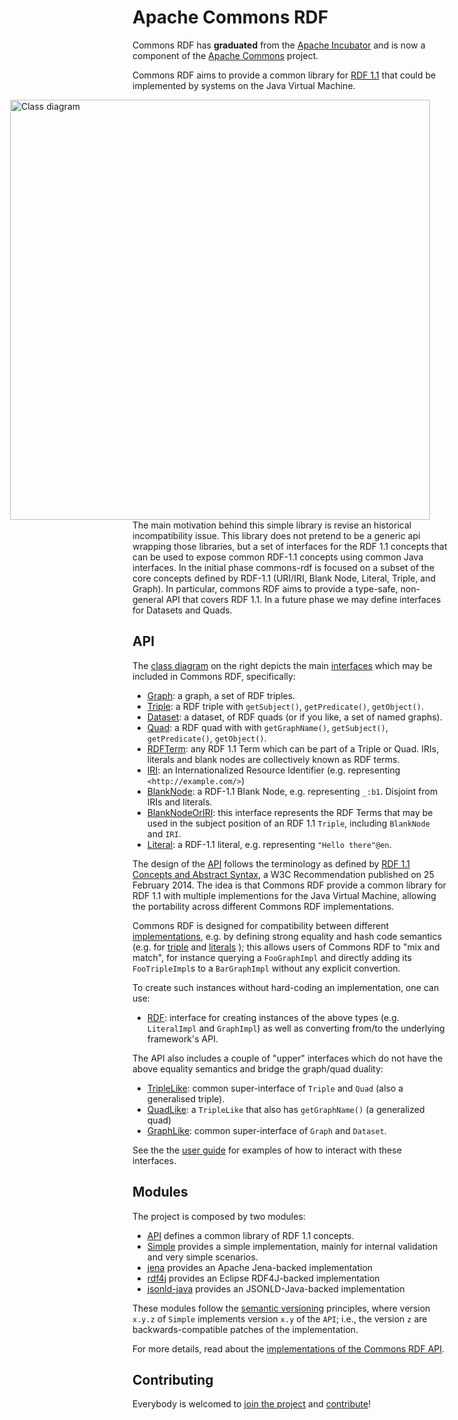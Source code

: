 <!--

    Licensed to the Apache Software Foundation (ASF) under one
    or more contributor license agreements. See the NOTICE file
    distributed with this work for additional information
    regarding copyright ownership. The ASF licenses this file
    to you under the Apache License, Version 2.0 (the
    "License"); you may not use this file except in compliance
    with the License.  You may obtain a copy of the License at

        http://www.apache.org/licenses/LICENSE-2.0

    Unless required by applicable law or agreed to in writing, software
    distributed under the License is distributed on an "AS IS" BASIS,
    WITHOUT WARRANTIES OR CONDITIONS OF ANY KIND, either express or implied.
    See the License for the specific language governing permissions and
    limitations under the License.

-->

# Apache Commons RDF

<div class="alert alert-info" role="alert">
  <p>
    <span class="glyphicon glyphicon-info-sign" aria-hidden="true"></span>
    Commons RDF has <strong>graduated</strong> from the
    <a class="alert-link" href="http://incubator.apache.org/">Apache Incubator</a> and is 
    now a component of the 
    <a class="alert-link" href="https://commons.apache.org/">Apache Commons</a> project.
  </p>
</div>

Commons RDF aims to provide a common library for [RDF 1.1](http://www.w3.org/TR/rdf11-concepts/)
that could be implemented by systems on the Java Virtual Machine.

<div style="float: right; margin-left: 6em; margin-right: 2em;">
    <a href="images/class-diagram.png">
        <img src="images/class-diagram.png" alt="Class diagram" style="height: 48em" />
    </a>
</div>

The main motivation behind this simple library is revise an historical incompatibility
issue. This library does not pretend to be a generic api wrapping those libraries,
but a set of interfaces for the RDF 1.1 concepts that can be used to expose common
RDF-1.1 concepts using common Java interfaces. In the initial phase commons-rdf
is focused on a subset of the core concepts defined by RDF-1.1 (URI/IRI, Blank Node,
Literal, Triple, and Graph). In particular, commons RDF aims to provide a type-safe,
non-general API that covers RDF 1.1. In a future phase we may define interfaces
for Datasets and Quads.

## API

The <a href="images/class-diagram.png">class diagram</a> on the right depicts the main
[interfaces](apidocs/index.html?org/apache/commons/rdf/api/package-summary.html)
which may be included in Commons RDF, specifically:

* [Graph](apidocs/index.html?org/apache/commons/rdf/api/Graph.html): a graph,
  a set of RDF triples.
* [Triple](apidocs/index.html?org/apache/commons/rdf/api/Triple.html): a
  RDF triple with `getSubject()`, `getPredicate()`, `getObject()`.
* [Dataset](apidocs/index.html?org/apache/commons/rdf/api/Dataset.html): a dataset,
  of RDF quads (or if you like, a set of named graphs).
* [Quad](apidocs/index.html?org/apache/commons/rdf/api/Quad.html): a
  RDF quad with with `getGraphName()`, `getSubject()`, `getPredicate()`, `getObject()`.
* [RDFTerm](apidocs/index.html?org/apache/commons/rdf/api/RDFTerm.html): any RDF 1.1
  Term which can be part of a Triple or Quad.
  IRIs, literals and blank nodes are collectively known as RDF terms.
* [IRI](apidocs/index.html?org/apache/commons/rdf/api/IRI.html): an
  Internationalized Resource Identifier (e.g. representing  `<http://example.com/>`)
* [BlankNode](apidocs/index.html?org/apache/commons/rdf/api/BlankNode.html): a
   RDF-1.1 Blank Node, e.g. representing `_:b1`. Disjoint from IRIs and literals.
* [BlankNodeOrIRI](apidocs/index.html?org/apache/commons/rdf/api/BlankNodeOrIRI.html):
  this interface represents the RDF Terms that may be used in the subject position
  of an RDF 1.1 `Triple`, including `BlankNode` and `IRI`.
* [Literal](apidocs/index.html?org/apache/commons/rdf/api/Literal.html): a RDF-1.1 literal, e.g.
  representing `"Hello there"@en`.

The design of the [API](apidocs/index.html?org/apache/commons/rdf/api/package-summary.html)
follows the terminology as defined by [RDF 1.1 Concepts and Abstract Syntax](http://www.w3.org/TR/rdf11-concepts/),
a W3C Recommendation published on 25 February 2014. The idea is that Commons RDF
provide a common library for RDF 1.1 with multiple implementions for
the Java Virtual Machine, allowing the portability across different
Commons RDF implementations.


Commons RDF is designed for compatibility between different
[implementations](implementations.html), e.g. by defining
strong equality and hash code semantics (e.g. for
[triple](apidocs/org/apache/commons/rdf/api/Triple.html#equals-java.lang.Object-)
and [literals](fapidocs/org/apache/commons/rdf/api/Literal.html#equals-java.lang.Object-) );
this allows users of Commons RDF to "mix and match", for instance querying a `FooGraphImpl`
and directly adding its `FooTripleImpl`s to a `BarGraphImpl` without any
explicit convertion.

To create such instances without hard-coding an implementation, one can use:

* [RDF](apidocs/index.html?org/apache/commons/rdf/api/RDF.html):
  interface for creating instances of the above types
  (e.g. `LiteralImpl` and `GraphImpl`) as well as converting from/to
  the underlying framework's API.


The API also includes a couple of "upper" interfaces  which do not have
the above equality semantics and bridge the graph/quad duality:

* [TripleLike](apidocs/index.html?org/apache/commons/rdf/api/TripleLike.html):
  common super-interface of `Triple` and `Quad` (also a generalised triple).
* [QuadLike](apidocs/index.html?org/apache/commons/rdf/api/QuadLike.html):
  a `TripleLike` that also has `getGraphName()` (a generalized quad)
* [GraphLike](apidocs/index.html?org/apache/commons/rdf/api/GraphLike.html):
  common super-interface of `Graph` and `Dataset`.


See the the [user guide](userguide.html) for examples of how to interact with these interfaces.

## Modules

The project is composed by two modules:

* [API](apidocs/index.html?org/apache/commons/rdf/api/package-summary.html) defines
  a common library of RDF 1.1 concepts.
* [Simple](apidocs/index.html?org/apache/commons/rdf/simple/package-summary.html)
  provides a simple implementation, mainly for internal validation and very simple
  scenarios.
* [jena](apidocs/index.html?org/apache/commons/rdf/jena/package-summary.html)
    provides an Apache Jena-backed implementation
* [rdf4j](apidocs/index.html?org/apache/commons/rdf/rdf4j/package-summary.html)
    provides an Eclipse RDF4J-backed implementation
* [jsonld-java](apidocs/index.html?org/apache/commons/rdf/jsonldjava/package-summary.html)
    provides an JSONLD-Java-backed implementation    

These modules follow the [semantic versioning](http://semver.org/) principles,
where version `x.y.z` of `Simple` implements version `x.y` of
the `API`; i.e., the version `z` are backwards-compatible patches of the
implementation.

For more details, read about the
[implementations of the Commons RDF API](implementations.html).


## Contributing

Everybody is welcomed to [join the project](mail-lists.html) and
[contribute](contributing.html)!

